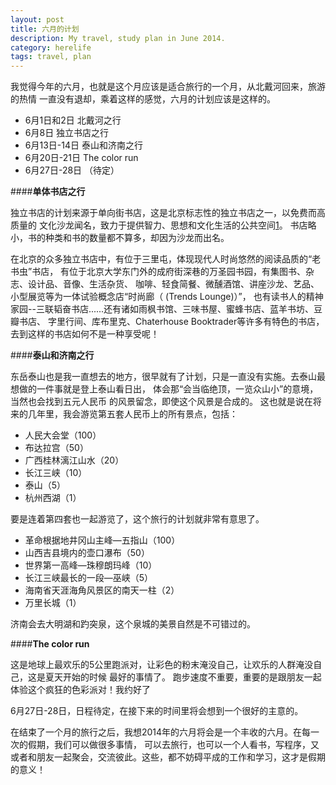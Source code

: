 ```yaml
---
layout: post
title: 六月的计划
description: My travel, study plan in June 2014.
category: herelife
tags: travel, plan
---
```


我觉得今年的六月，也就是这个月应该是适合旅行的一个月，从北戴河回来，旅游的热情
一直没有退却，乘着这样的感觉，六月的计划应该是这样的。

 - 6月1日和2日 北戴河之行
 - 6月8日 独立书店之行
 - 6月13日-14日 泰山和济南之行
 - 6月20日-21日 The color run
 - 6月27日-28日 （待定）
 
####**单体书店之行**

独立书店的计划来源于单向街书店，这是北京标志性的独立书店之一，以免费而高质量的
文化沙龙闻名，致力于提供智力、思想和文化生活的公共空间[1](http://www.douban.com/group/topic/38978055/)。
书店略小，书的种类和书的数量都不算多，却因为沙龙而出名。

在北京的众多独立书店中，有位于三里屯，体现现代人时尚悠然的阅读品质的“老书虫”书店，
有位于北京大学东门外的成府街深巷的万圣园书园，有集图书、杂志、设计品、音像、生活杂货、
咖啡、轻食简餐、微醺酒馆、讲座沙龙、艺品、小型展览等为一体试验概念店“时尚廊（ (Trends Lounge)）”，
也有读书人的精神家园--三联韬奋书店......还有诸如雨枫书馆、三味书屋、蜜蜂书店、蓝羊书坊、豆瓣书店、
字里行间、库布里克、Chaterhouse Booktrader等许多有特色的书店，去到这样的书店如何不是一种享受呢！

####**泰山和济南之行**

东岳泰山也是我一直想去的地方，很早就有了计划，只是一直没有实施。去泰山最想做的一件事就是登上泰山看日出，
体会那“会当临绝顶，一览众山小”的意境，当然也会找到五元人民币 的风景留念，即使这个风景是合成的。
这也就是说在将来的几年里，我会游览第五套人民币上的所有景点，包括：

 - 人民大会堂（100）
 - 布达拉宫（50）
 - 广西桂林漓江山水（20）
 - 长江三峡（10）
 - 泰山（5）
 - 杭州西湖（1）

要是连着第四套也一起游览了，这个旅行的计划就非常有意思了。

 - 革命根据地井冈山主峰—五指山（100）
 - 山西吉县境内的壶口瀑布（50）
 - 世界第一高峰—珠穆朗玛峰（10）
 - 长江三峡最长的一段—巫峡（5）
 - 海南省天涯海角风景区的南天一柱（2）
 - 万里长城（1）

济南会去大明湖和趵突泉，这个泉城的美景自然是不可错过的。

####**The color run**

这是地球上最欢乐的5公里跑派对，让彩色的粉末淹没自己，让欢乐的人群淹没自己，这是夏天开始的时候
最好的事情了。 跑步速度不重要，重要的是跟朋友一起体验这个疯狂的色彩派对！我约好了

6月27日-28日，日程待定，在接下来的时间里将会想到一个很好的主意的。

在结束了一个月的旅行之后，我想2014年的六月将会是一个丰收的六月。在每一次的假期，我们可以做很多事情，
可以去旅行，也可以一个人看书，写程序，又或者和朋友一起聚会，交流彼此。这些，都不妨碍平成的工作和学习，这才是假期的意义！
